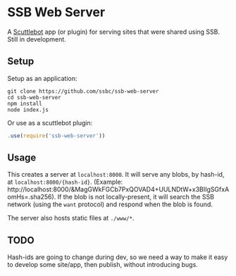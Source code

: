 # SSB Web Server

A [Scuttlebot](https://github.com/ssbc/scuttlebot) app (or plugin) for serving sites that were shared using SSB.
Still in development.

## Setup

Setup as an application:

```
git clone https://github.com/ssbc/ssb-web-server
cd ssb-web-server
npm install
node index.js
```

Or use as a scuttlebot plugin:

```js
.use(require('ssb-web-server'))
```

## Usage

This creates a server at `localhost:8000`. It will serve any blobs, by hash-id, at `localhost:8000/{hash-id}`. (Example: http://localhost:8000/&MagGWkFGCb7PxQOVAD4+UULNDtW+x3BIIgSGfxAomHs=.sha256). If the blob is not locally-present, it will search the SSB network (using the `want` protocol) and respond when the blob is found.

The server also hosts static files at `./www/*`.

## TODO

Hash-ids are going to change during dev, so we need a way to make it easy to develop some site/app, then publish, without introducing bugs.